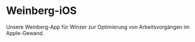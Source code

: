 # Weinberg-iOS
Unsere Weinberg-App für Winzer zur Optimierung von Arbeitsvorgängen im Apple-Gewand. 
